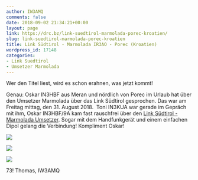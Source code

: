 ```yaml
---
author: IW3AMQ
comments: false
date: 2018-09-02 21:34:21+00:00
layout: page
link: https://drc.bz/link-suedtirol-marmolada-porec-kroatien/
slug: link-suedtirol-marmolada-porec-kroatien
title: Link Südtirol - Marmolada IR3AO - Porec (Kroatien)
wordpress_id: 17148
categories:
- Link Suedtirol
- Umsetzer Marmolada
---
```


Wer den Titel liest, wird es schon erahnen, was jetzt kommt!

Genau: Oskar IN3HBF aus Meran und nördlich von Porec im Urlaub hat über den Umsetzer Marmolada über das Link Südtirol gesprochen. Das war am Freitag mittag, den 31. August 2018.  Toni IN3KUA war gerade im Gepräch mit ihm, Oskar IN3HBF/9A kam fast rauschfrei über den [Link Südtirol - Marmolada Umsetzer](https://drc.bz/betriebsarten/linksuedtirol/uebersicht/). Sogar mit dem Handfunkgerät und einem einfachen Dipol gelang die Verbindung! Kompliment Oskar!

![](https://drc.bz/wp-content/uploads/2018/09/01-2-1024x576.jpg)

![](https://drc.bz/wp-content/uploads/2018/09/01-4-969x1024.jpg)

![](https://drc.bz/wp-content/uploads/2018/09/01-5-1024x768.jpg)

73! Thomas, IW3AMQ
